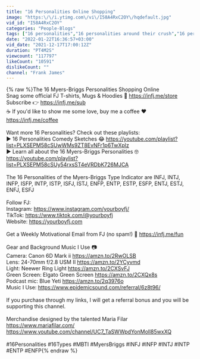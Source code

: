 ```yaml
---
title: "16 Personalities Online Shopping"
image: "https:\/\/i.ytimg.com\/vi\/I58A4RxC2OY\/hqdefault.jpg"
vid_id: "I58A4RxC2OY"
categories: "People-Blogs"
tags: ["16 personalities","16 personalities around their crush","16 personalities on a coffee date"]
date: "2022-01-22T16:36:57+03:00"
vid_date: "2021-12-17T17:00:12Z"
duration: "PT4M2S"
viewcount: "117797"
likeCount: "10591"
dislikeCount: ""
channel: "Frank James"
---
```

{% raw %}The 16 Myers-Briggs Personalities Shopping Online<br />Snag some official FJ T-shirts, Mugs &amp; Hoodies 🎁 <a rel="nofollow" target="blank" href="https://infj.me/store">https://infj.me/store</a> <br />Subscribe  👉 <a rel="nofollow" target="blank" href="https://infj.me/sub">https://infj.me/sub</a> <br />☕ If you'd like to show me some love, buy me a coffee ❤️ <a rel="nofollow" target="blank" href="https://infj.me/coffee">https://infj.me/coffee</a><br /><br />Want more 16 Personalities? Check out these playlists:<br />▶ 16 Personalities Comedy Sketches 😂 <a rel="nofollow" target="blank" href="https://youtube.com/playlist?list=PLXSEPM58cSUwWMs9ZT8EvNFr1p6TwXplz">https://youtube.com/playlist?list=PLXSEPM58cSUwWMs9ZT8EvNFr1p6TwXplz</a><br />▶ Learn all about the 16 Myers-Briggs Personalities 🤓 <a rel="nofollow" target="blank" href="https://youtube.com/playlist?list=PLXSEPM58cSUy54rxsST4eVRDbK726MJCA">https://youtube.com/playlist?list=PLXSEPM58cSUy54rxsST4eVRDbK726MJCA</a><br /><br />The 16 Personalities of the Myers-Briggs Type Indicator are INFJ, INTJ, INFP, ISFP, INTP, ISTP, ISFJ, ISTJ, ENFP, ENTP, ESTP, ESFP, ENTJ, ESTJ, ENFJ, ESFJ<br /><br />Follow FJ:<br />Instagram: <a rel="nofollow" target="blank" href="https://www.instagram.com/yourboyfj/">https://www.instagram.com/yourboyfj/</a><br />TikTok: <a rel="nofollow" target="blank" href="https://www.tiktok.com/@yourboyfj">https://www.tiktok.com/@yourboyfj</a><br />Website: <a rel="nofollow" target="blank" href="https://yourboyfj.com">https://yourboyfj.com</a><br /><br />Get a Weekly Motivational Email from FJ (no spam!) 🎉 <a rel="nofollow" target="blank" href="https://infj.me/fun">https://infj.me/fun</a><br /><br />Gear and Background Music I Use 📷 <br />Camera: Canon 6D Mark ii <a rel="nofollow" target="blank" href="https://amzn.to/2RwOLSB">https://amzn.to/2RwOLSB</a> <br />Lens: 24-70mm f/2.8 USM II <a rel="nofollow" target="blank" href="https://amzn.to/2YCyvmd">https://amzn.to/2YCyvmd</a><br />Light: Neewer Ring Light <a rel="nofollow" target="blank" href="https://amzn.to/2CXSvFJ">https://amzn.to/2CXSvFJ</a><br />Green Screen: Elgato Green Screen <a rel="nofollow" target="blank" href="https://amzn.to/2CXQx8s">https://amzn.to/2CXQx8s</a><br />Podcast mic: Blue Yeti <a rel="nofollow" target="blank" href="https://amzn.to/2q3976o">https://amzn.to/2q3976o</a><br />Music I Use: <a rel="nofollow" target="blank" href="https://www.epidemicsound.com/referral/6z8t96/">https://www.epidemicsound.com/referral/6z8t96/</a><br /><br />If you purchase through my links, I will get a referral bonus and you will be supporting this channel.<br /><br />Merchandise designed by the talented Maria Filar<br /><a rel="nofollow" target="blank" href="https://www.mariafilar.com/">https://www.mariafilar.com/</a><br /><a rel="nofollow" target="blank" href="https://www.youtube.com/channel/UC7_TaSWWpdYonMoll85wxXQ">https://www.youtube.com/channel/UC7_TaSWWpdYonMoll85wxXQ</a><br /><br />#16Personalities #16Types #MBTI #MyersBriggs #INFJ #INFP #INTJ #INTP #ENTP #ENFP{% endraw %}
